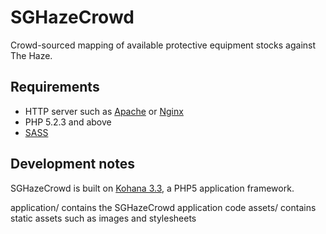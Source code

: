 # SGHazeCrowd

Crowd-sourced mapping of available protective equipment stocks against The Haze.

## Requirements

* HTTP server such as [Apache](http://httpd.apache.org) or [Nginx](http://nginx.org)
* PHP 5.2.3 and above
* [SASS](http://sass-lang.com)

## Development notes

SGHazeCrowd is built on [Kohana 3.3](http://kohanaframework.org), a PHP5 application framework.

application/ contains the SGHazeCrowd application code
assets/ contains static assets such as images and stylesheets
